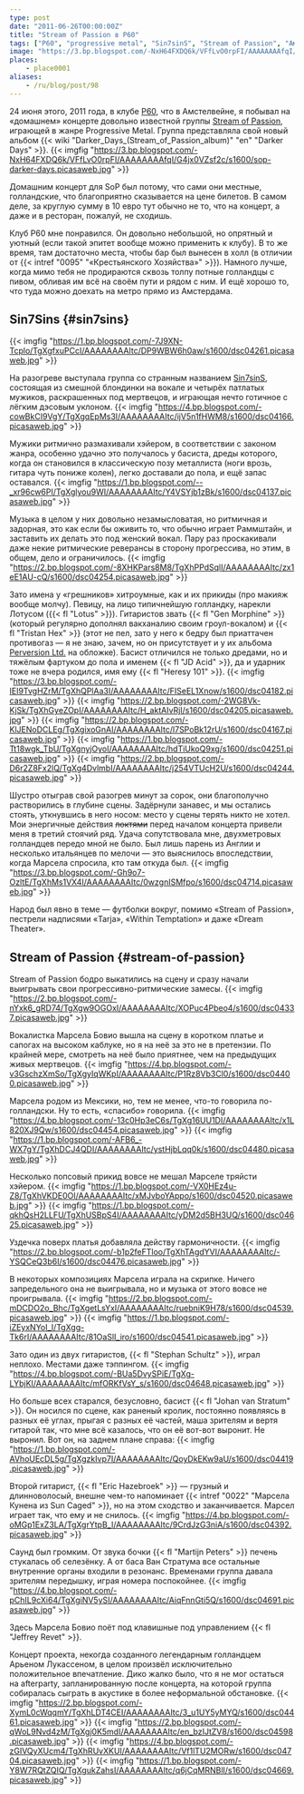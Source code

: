 ```yaml
---
type: post
date: "2011-06-26T00:00:00Z"
title: "Stream of Passion в P60"
tags: ["P60", "progressive metal", "Sin7sinS", "Stream of Passion", "Амстелвейн", "музыка", "Нидерланды"]
image: "https://3.bp.blogspot.com/-NxH64FXDQ6k/VFfLvO0rpFI/AAAAAAAAfqI/G4jx0VZsf2c/s1600/sop-darker-days.picasaweb.jpg"
places:
    - place0001
aliases:
    - /ru/blog/post/98
---
```


24 июня этого, 2011 года, в клубе [P60](http://www.p60.nl/), что в Амстелвейне, я побывал на «домашнем» концерте довольно известной группы [Stream of Passion](http://www.streamofpassion.com/), играющей в жанре Progressive Metal. Группа представляла свой новый альбом {{< wiki "Darker_Days_(Stream_of_Passion_album)" "en" "Darker Days" >}}.
{{< imgfig "https://3.bp.blogspot.com/-NxH64FXDQ6k/VFfLvO0rpFI/AAAAAAAAfqI/G4jx0VZsf2c/s1600/sop-darker-days.picasaweb.jpg" >}}

<!--more-->

Домашним концерт для SoP был потому, что сами они местные, голландские, что благоприятно сказывается на цене билетов. В самом деле, за круглую сумму в 10 евро тут обычно не то, что на концерт, а даже и в ресторан, пожалуй, не сходишь.

Клуб P60 мне понравился. Он довольно небольшой, но опрятный и уютный (если такой эпитет вообще можно применить к клубу). В то же время, там достаточно места, чтобы бар был вынесен в холл (в отличии от {{< intref "0095" "«Крестьянского Хозяйства»" >}}). Намного лучше, когда мимо тебя не продираются сквозь толпу потные голландцы с пивом, обливая им всё на своём пути и рядом с ним. И ещё хорошо то, что туда можно доехать на метро прямо из Амстердама.

## Sin7Sins {#sin7sins}

{{< imgfig "https://1.bp.blogspot.com/-7J9XN-Tcplo/TgXgfxuPCcI/AAAAAAAAItc/DP9WBW6h0aw/s1600/dsc04261.picasaweb.jpg" >}}

На разогреве выступала группа со странным названием [Sin7sinS](http://www.sin7sins.com/), состоящая из смешной блондинки на вокале и четырёх патлатых мужиков, раскрашенных под мертвецов, и играющая нечто готичное с лёгким дэсовым уклоном.
{{< imgfig "https://4.bp.blogspot.com/-cowBkCI9VgY/TgXgqEpMs3I/AAAAAAAAItc/ijV5n1fHWM8/s1600/dsc04166.picasaweb.jpg" >}}

Мужики ритмично размахивали хэйером, в соответствии с законом жанра, особенно удачно это получалось у басиста, дреды которого, когда он становился в классическую позу металлиста (ноги врозь, гитара чуть пониже колен), легко доставали до пола, и ещё запас оставался.
{{< imgfig "https://1.bp.blogspot.com/--_xr96cw6PI/TgXglyou9WI/AAAAAAAAItc/Y4VSYjb1zBk/s1600/dsc04137.picasaweb.jpg" >}}

Музыка в целом у них довольно незамысловатая, но ритмичная и задорная, это как если бы оживить то, что обычно играет Раммштайн, и заставить их делать это под женский вокал. Пару раз проскакивали даже некие ритмические реверансы в сторону прогрессива, но этим, в общем, дело и ограничилось.
{{< imgfig "https://2.bp.blogspot.com/-8XHKPars8M8/TgXhPPdSqlI/AAAAAAAAItc/zx1eE1AU-cQ/s1600/dsc04254.picasaweb.jpg" >}}

Зато имена у «грешников» хитроумные, как и их прикиды (про макияж вообще молчу). Певицу, на лицо типичнейшую голландку, нарекли Лотусом ({{< fl "Lotus" >}}). Гитаристов звать {{< fl "Gen Morphine" >}} (который регулярно дополнял вакханалию своим гроул-вокалом) и {{< fl "Tristan Hex" >}} (этот не пел, зато у него к бедру был приаттачен противогаз — я не знаю, зачем, но он присутствует и у их альбома [Perversion Ltd.](http://www.amazon.com/Perversion-Ltd-Explicit/dp/B003KZE350/) на обложке). Басист отличился не только дредами, но и тяжёлым фартуком до пола и именем {{< fl "JD Acid" >}}, да и ударник тоже не вчера родился, имя ему {{< fl "Heresy 101" >}}.
{{< imgfig "https://3.bp.blogspot.com/-IEI9TvgHZrM/TgXhQPlAa3I/AAAAAAAAItc/FISeEL1Xnow/s1600/dsc04182.picasaweb.jpg" >}}
{{< imgfig "https://2.bp.blogspot.com/-2WG8Vk-KjSk/TgXhGyeZOpI/AAAAAAAAItc/H_aktAIvRjI/s1600/dsc04205.picasaweb.jpg" >}}
{{< imgfig "https://2.bp.blogspot.com/-KlJENoDCLEg/TgXgixoGnAI/AAAAAAAAItc/l7SPoBk12rU/s1600/dsc04167.picasaweb.jpg" >}}
{{< imgfig "https://1.bp.blogspot.com/-Tt18wgk_TbU/TgXgnyjOyoI/AAAAAAAAItc/hdTiUkoQ9xg/s1600/dsc04251.picasaweb.jpg" >}}
{{< imgfig "https://2.bp.blogspot.com/-D6r2Z8Fx2lQ/TgXg4DvlmbI/AAAAAAAAItc/j254VTUcH2U/s1600/dsc04244.picasaweb.jpg" >}}

Шустро отыграв свой разогрев минут за сорок, они благополучно растворились в глубине сцены. Задёрнули занавес, и мы остались стоять, уткнувшись в него носом: место у сцены терять никто не хотел. Мои энергичные действия ~~локтями~~ перед началом концерта привели меня в третий стоячий ряд. Удача сопутствовала мне, двухметровых голландцев передо мной не было. Был лишь парень из Англии и несколько итальянцев по мелочи — это выяснилось впоследствии, когда Марсела спросила, кто там откуда был.
{{< imgfig "https://3.bp.blogspot.com/-Gh9o7-OzltE/TgXhMs1VX4I/AAAAAAAAItc/0wzgnISMfpo/s1600/dsc04714.picasaweb.jpg" >}}

Народ был явно в теме — футболки вокруг, помимо «Stream of Passion», пестрели надписями «Tarja», «Within Temptation» и даже «Dream Theater».

## Stream of Passion {#stream-of-passion}

Stream of Passion бодро выкатились на сцену и сразу начали выигрывать свои прогрессивно-ритмические замесы.
{{< imgfig "https://2.bp.blogspot.com/-nYxk6_gRD74/TgXgw9OGOxI/AAAAAAAAItc/XOPuc4Pbeo4/s1600/dsc04337.picasaweb.jpg" >}}

Вокалистка Марсела Бовио вышла на сцену в коротком платье и сапогах на высоком каблуке, но я на неё за это не в претензии. По крайней мере, смотреть на неё было приятнее, чем на предыдущих живых мертвецов.
{{< imgfig "https://4.bp.blogspot.com/-v3GschzXmSo/TgXgyIqWKpI/AAAAAAAAItc/P1Rz8Vb3Cl0/s1600/dsc04400.picasaweb.jpg" >}}

Марсела родом из Мексики, но, тем не менее, что-то говорила по-голландски. Ну то есть, «спасибо» говорила.
{{< imgfig "https://4.bp.blogspot.com/-13c0Hp3eC6s/TgXg16UU1DI/AAAAAAAAItc/x1L820XJ9Qw/s1600/dsc04454.picasaweb.jpg" >}}
{{< imgfig "https://1.bp.blogspot.com/-AFB6_-WX7gY/TgXhDCJ4QDI/AAAAAAAAItc/ystHjbLqq0k/s1600/dsc04480.picasaweb.jpg" >}}

Несколько попсовый прикид вовсе не мешал Марселе тряйсти хэйером.
{{< imgfig "https://1.bp.blogspot.com/-VX0HEz4u-Z8/TgXhVKDE0OI/AAAAAAAAItc/xMJvboYAppo/s1600/dsc04520.picasaweb.jpg" >}}
{{< imgfig "https://1.bp.blogspot.com/-qkhQsH2LLFU/TgXhUSBpS4I/AAAAAAAAItc/yDM2d5BH3UQ/s1600/dsc04625.picasaweb.jpg" >}}

Уздечка поверх платья добавляла действу гармоничности.
{{< imgfig "https://2.bp.blogspot.com/-b1p2feFTloo/TgXhTAgdYVI/AAAAAAAAItc/-YSQCeQ3b6I/s1600/dsc04476.picasaweb.jpg" >}}

В некоторых композициях Марсела играла на скрипке. Ничего запредельного она не выигрывала, но и музыка от этого вовсе не проигрывала.
{{< imgfig "https://2.bp.blogspot.com/-mDCDO2o_Bhc/TgXgetLsYxI/AAAAAAAAItc/ruebniK9H78/s1600/dsc04539.picasaweb.jpg" >}}
{{< imgfig "https://1.bp.blogspot.com/-iZEyxNYoI_I/TgXgg-Tk6rI/AAAAAAAAItc/81OaSlI_iro/s1600/dsc04541.picasaweb.jpg" >}}

Зато один из двух гитаристов, {{< fl "Stephan Schultz" >}}, играл неплохо. Местами даже тэппингом.
{{< imgfig "https://4.bp.blogspot.com/-BUa5DvySPiE/TgXg-LYbjKI/AAAAAAAAItc/mfORKfVsY_s/s1600/dsc04648.picasaweb.jpg" >}}

Но больше всех старался, безусловно, басист {{< fl "Johan van Stratum" >}}. Он носился по сцене, как раненый кролик, постоянно появляясь в разных её углах, прыгая с разных её частей, маша зрителям и вертя гитарой так, что мне всё казалось, что он её вот-вот выронит. Не выронил. Вот он, на заднем плане справа:
{{< imgfig "https://1.bp.blogspot.com/-AVhoUEcDL5g/TgXgzkIvp7I/AAAAAAAAItc/QoyDkEKw9aU/s1600/dsc04419.picasaweb.jpg" >}}

Второй гитарист, {{< fl "Eric Hazebroek" >}} — грузный и длинноволосый, внешне чем-то напоминает {{< intref "0022" "Марсела Кунена из Sun Caged" >}}, но на этом сходство и заканчивается. Марсел играет так, что ему и не снилось.
{{< imgfig "https://4.bp.blogspot.com/-oMGp1ExZ3LA/TgXgrYtpB_I/AAAAAAAAItc/9CrdJzG3niA/s1600/dsc04392.picasaweb.jpg" >}}

Саунд был громким. От звука бочки {{< fl "Martijn Peters" >}} печень стукалась об селезёнку. А от баса Ван Стратума все остальные внутренние органы входили в резонанс. Временами группа давала зрителям передышку, играя номера поспокойнее.
{{< imgfig "https://4.bp.blogspot.com/-pChIL9cXi64/TgXgiNV5ySI/AAAAAAAAItc/AiqFnnGti5Q/s1600/dsc04691.picasaweb.jpg" >}}

Здесь Марсела Бовио поёт под клавишные под управлением {{< fl "Jeffrey Revet" >}}.

Концерт проекта, некогда созданного легендарным голландцем Арьеном Лукассеном, в целом произвёл исключительно положительное впечатление. Дико жалко было, что я не мог остаться на afterparty, запланированную после концерта, на которой группа собиралась сыграть в акустике в более неформальной обстановке.
{{< imgfig "https://2.bp.blogspot.com/-XymL0cWqqmY/TgXhLDT4CEI/AAAAAAAAItc/3_u1UY5yMYQ/s1600/dsc04461.picasaweb.jpg" >}}
{{< imgfig "https://2.bp.blogspot.com/-qWoL9Nvd4zM/TgXgj0K5mdI/AAAAAAAAItc/en_bzIJtZV8/s1600/dsc04598.picasaweb.jpg" >}}
{{< imgfig "https://4.bp.blogspot.com/-zGIVQyXUcm4/TgXhRUvXKUI/AAAAAAAAItc/Vf1lTU2MORw/s1600/dsc04704.picasaweb.jpg" >}}
{{< imgfig "https://1.bp.blogspot.com/-Y8W7RQtZQIQ/TgXgukZahsI/AAAAAAAAItc/q6jCqMRNBlI/s1600/dsc04669.picasaweb.jpg" >}}
